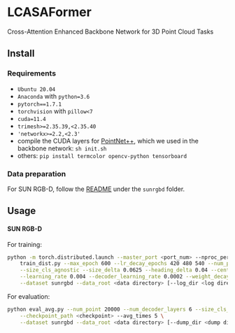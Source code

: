 # LCASAFormer
Cross-Attention Enhanced Backbone Network for 3D Point Cloud Tasks

## Install

### Requirements

- `Ubuntu 20.04`
- `Anaconda` with `python=3.6`
- `pytorch==1.7.1`
- `torchvision` with  `pillow<7`
- `cuda=11.4`
- `trimesh>=2.35.39,<2.35.40`
- `'networkx>=2.2,<2.3'`
- compile the CUDA layers for [PointNet++](http://arxiv.org/abs/1706.02413), which we used in the backbone
  network: `sh init.sh`
- others: `pip install termcolor opencv-python tensorboard`

### Data preparation

For SUN RGB-D, follow the [README](https://github.com/zeliu98/Group-Free-3D/blob/master/sunrgbd/README.md) under the `sunrgbd` folder.

## Usage

#### SUN RGB-D

For  training:

```bash
python -m torch.distributed.launch --master_port <port_num> --nproc_per_node <num_of_gpus_to_use> \
    train_dist.py --max_epoch 600 --lr_decay_epochs 420 480 540 --num_point 20000 --num_decoder_layers 6 \
    --size_cls_agnostic --size_delta 0.0625 --heading_delta 0.04 --center_delta 0.1111111111111 \
    --learning_rate 0.004 --decoder_learning_rate 0.0002 --weight_decay 0.00000001 --query_points_generator_loss_coef 0.2 --obj_loss_coef 0.4 \
    --dataset sunrgbd --data_root <data directory> [--log_dir <log directory>]
```

For  evaluation:

```bash
python eval_avg.py --num_point 20000 --num_decoder_layers 6 --size_cls_agnostic \
    --checkpoint_path <checkpoint> --avg_times 5 \
    --dataset sunrgbd --data_root <data directory> [--dump_dir <dump directory>]
```

